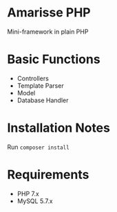 # Amarisse PHP
Mini-framework in plain PHP

# Basic Functions
* Controllers
* Template Parser
* Model
* Database Handler

# Installation Notes

Run `composer install`

# Requirements
* PHP 7.x
* MySQL 5.7.x
